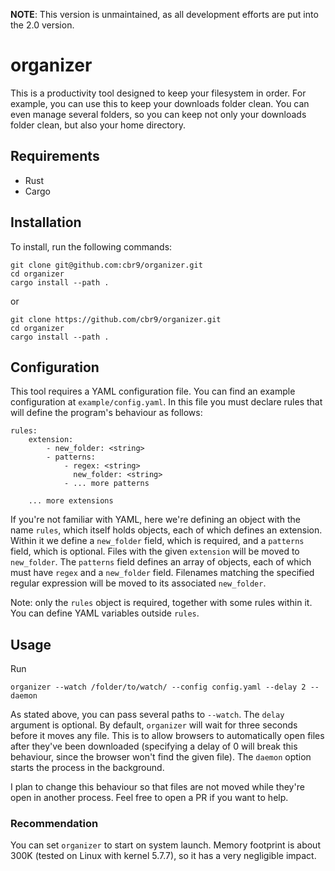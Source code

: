 **NOTE**: This version is unmaintained, as all development efforts are put into the 2.0 version.

# organizer
This is a productivity tool designed to keep your filesystem in order.
For example, you can use this to keep your downloads folder clean. You can even manage several folders, so you can keep not only your downloads folder clean, but also your home directory.

## Requirements
- Rust
- Cargo

## Installation
To install, run the following commands:
```$xslt
git clone git@github.com:cbr9/organizer.git
cd organizer
cargo install --path .
```

or
```$xslt
git clone https://github.com/cbr9/organizer.git
cd organizer
cargo install --path .
```

## Configuration 
This tool requires a YAML configuration file. You can find an example configuration at ```example/config.yaml```.
In this file you must declare rules that will define the program's behaviour as follows:

```$xslt
rules:
    extension:
        - new_folder: <string>
        - patterns:
            - regex: <string>
              new_folder: <string>
            - ... more patterns

    ... more extensions
```

If you're not familiar with YAML, here we're defining an object with the name `rules`, which itself holds objects, each of which defines an extension.
Within it we define a `new_folder` field, which is required, and a `patterns` field, which is optional.
Files with the given `extension` will be moved to `new_folder`.
The `patterns` field defines an array of objects, each of which must have `regex` and a `new_folder` field. 
Filenames matching the specified regular expression will be moved to its associated `new_folder`.

Note: only the `rules` object is required, together with some rules within it. You can define YAML variables outside `rules`.

## Usage
Run
```$xslt
organizer --watch /folder/to/watch/ --config config.yaml --delay 2 --daemon
```
As stated above, you can pass several paths to `--watch`.
The `delay` argument is optional. By default, `organizer` will wait for three seconds before it moves any file.
This is to allow browsers to automatically open files after they've been downloaded (specifying a delay of 0 will break this behaviour, since the browser won't find the given file). The `daemon` option starts the process in the background.

I plan to change this behaviour so that files are not moved while they're open in another process. Feel free to open a PR if you want to help.

### Recommendation
You can set `organizer` to start on system launch. 
Memory footprint is about 300K (tested on Linux with kernel 5.7.7), so it has a very negligible impact.
